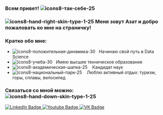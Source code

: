 ### Всем привет! ![icons8-так-себе-25](https://github.com/Tim-Azat/Tim-Azat/assets/146379567/25fb3024-48ea-4f7e-977c-d2f0b430f1a4)

### ![icons8-hand-right-skin-type-1-25](https://github.com/Tim-Azat/Tim-Azat/assets/146379567/d169fbb6-1f92-4fe8-b24c-b911267817f9) Меня зовут Азат и добро пожаловать ко мне на страничку!

### Кратко обо мне:
- ![icons8-положительная-динамика-30](https://github.com/Tim-Azat/Tim-Azat/assets/146379567/51a220cb-64fc-457b-9173-87d6408bd204) &nbsp; Начинаю свой путь в Data Science
- ![icons8-учеба-30](https://github.com/Tim-Azat/Tim-Azat/assets/146379567/5f8a79f3-fefd-415a-82e4-d2e0e3ab0894) &nbsp; Имею высшее техническое образование 
- ![icons8-академическая-шапка-25](https://github.com/Tim-Azat/Tim-Azat/assets/146379567/c53d5793-4e80-468c-bca7-6dfb72b188ea) &nbsp;&nbsp; Кандидат наук
- ![icons8-национальный-парк-25](https://github.com/Tim-Azat/Tim-Azat/assets/146379567/64c6c4a9-2782-467e-8f54-aad054f41ba9) &nbsp;&nbsp; Люблю активный отдых: туризм, горы, сплавы, велосипед


### Связаться со мной можно: ![icons8-hand-down-skin-type-1-25](https://github.com/Tim-Azat/Tim-Azat/assets/146379567/0cba54c1-8436-4987-b9b3-dcf3a750d787)
<div id="badges">
  <a href="your-linkedin-URL">
    <img src="https://img.shields.io/badge/LinkedIn-blue?style=for-the-badge&logo=linkedin&logoColor=white" alt="LinkedIn Badge"/>
  </a>
  <a href="your-youtube-URL">
    <img src="https://img.shields.io/badge/YouTube-red?style=for-the-badge&logo=youtube&logoColor=white" alt="Youtube Badge"/>
  </a>
  <a href="your-linkedin-URL">
    <img src="https://img.shields.io/badge/vkontakte-blue?style=for-the-badge&logo=vkontakte&logoColor=white)" alt="VK Badge"/>
  </a>
</div>
